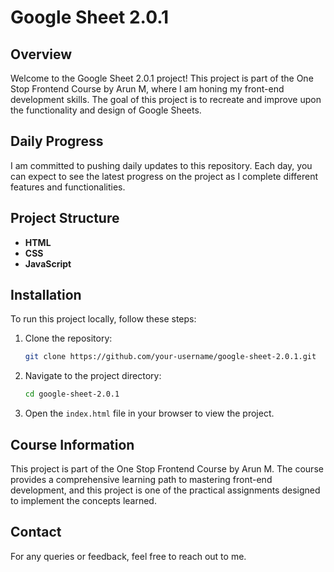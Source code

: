 # Google Sheet 2.0.1

## Overview

Welcome to the Google Sheet 2.0.1 project! This project is part of the One Stop Frontend Course by Arun M, where I am honing my front-end development skills. The goal of this project is to recreate and improve upon the functionality and design of Google Sheets.

## Daily Progress

I am committed to pushing daily updates to this repository. Each day, you can expect to see the latest progress on the project as I complete different features and functionalities.

## Project Structure

- **HTML**
- **CSS**
- **JavaScript**

## Installation

To run this project locally, follow these steps:

1. Clone the repository:
   ```bash
   git clone https://github.com/your-username/google-sheet-2.0.1.git
   ```
2. Navigate to the project directory:
   ```bash
   cd google-sheet-2.0.1
   ```
3. Open the `index.html` file in your browser to view the project.

## Course Information

This project is part of the One Stop Frontend Course by Arun M. The course provides a comprehensive learning path to mastering front-end development, and this project is one of the practical assignments designed to implement the concepts learned.

## Contact

For any queries or feedback, feel free to reach out to me.

